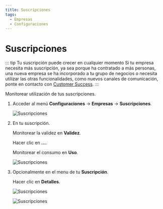 ```yaml
---
title: Suscripciones
tags:
  - Empresas
  - Configuraciones
---
```


# Suscripciones

::: tip Tu suscripción puede crecer en cualquier momento
Si tu empresa necesita más suscripción, ya sea porque ha contratado a más personas, una nueva empresa se ha incorporado a tu grupo de negocios o necesita utilizar las otras funcionalidades, como nuevos canales de comunicación, ponte en contacto con [Customer Success](mailto:cs@phishx.io).
:::

Monitorear utilización de tus suscripciones.

1. Acceder al menú **Configuraciones** -> **Empresas** -> **Suscripciones**.

   ![Suscripciones](https://cdn.phishx.io/phishx-docs/images/phishx_companies_subs_01.webp)

2. En tu suscripción.

   Monitorear la validez en **Validez**.

   Hacer clic en **...**.

   Monitorear el consumo en **Uso**.

   ![Suscripciones](https://cdn.phishx.io/phishx-docs/images/phishx_companies_subs_04.webp)

3. Opcionalmente en el menu de tu **Suscripción**.

   Hacer clic en **Detalles**.

   ![Suscripciones](https://cdn.phishx.io/phishx-docs/images/phishx_companies_subs_02.webp)

   ![Suscripciones](https://cdn.phishx.io/phishx-docs/images/phishx_companies_subs_03.webp)
